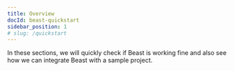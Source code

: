 ```yaml
---
title: Overview
docId: beast-quickstart
sidebar_position: 1
# slug: /quickstart
---
```


In these sections, we will quickly check if Beast is working fine and also see how we can integrate Beast with a sample project.